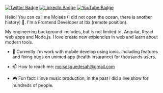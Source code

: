[![Twitter Badge](https://img.shields.io/twitter/follow/MoissGuedes5?color=%234fffff&label=%MoissGuedes5&logo=twitter&logoColor=white&style=for-the-badge)](https://twitter.com/MoissGuedes5)
[![LinkedIn Badge](https://img.shields.io/badge/linkedin--%2300EBEB?style=for-the-badge&logo=linkedin&logoColor=white)](https://linkedin.com/in/mois%C3%A9s-guedes-b8a0a31b4)
[![YouTube Badge](https://img.shields.io/badge/youtube--%2300EBEB?style=for-the-badge&logo=youtube)](https://www.youtube.com/channel/UCHF188E-BSPp0pi9IGQHUXw)

Hello! You can call me Moisés (I did not open the ocean, there is another history) 👋. I'm a Frontend Developer at Itix (remote position).

My engineering background includes, but is not limited to, Angular, React web apps and Node.js. I love create new expiencies in web and learn about modern tools.

- 🏥 Currently I'm work with mobile develop using ionic. Including features and fixing bugs on unimed app (health insurance) for thousands users.

- 📫 How to reach me: moisesguedesah@gmail.com

- 🎮 Fun fact: I love music production, in the past i did a live show for hundreds of people.

